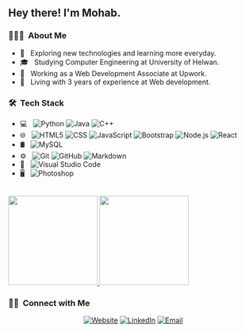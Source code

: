 

<h2> Hey there! I'm Mohab.</h2>

<h3> 👨🏻‍💻 &nbsp;About Me </h3>

- 🤔 &nbsp; Exploring new technologies and learning more everyday.
- 🎓 &nbsp; Studying Computer Engineering at University of Helwan.
- 💼 &nbsp; Working as a Web Development Associate at Upwork.
- 🌱 &nbsp; Living with 3 years of experience at Web development.

<h3> 🛠 &nbsp;Tech Stack</h3>

- 💻 &nbsp;
  ![Python](https://img.shields.io/badge/-Python-333333?style=flat&logo=python)
  ![Java](https://img.shields.io/badge/-Java-333333?style=flat&logo=Java&logoColor=007396)
  ![C++](https://img.shields.io/badge/-C++-333333?style=flat&logo=C%2B%2B&logoColor=00599C)
- 🌐 &nbsp;
  ![HTML5](https://img.shields.io/badge/-HTML5-333333?style=flat&logo=HTML5)
  ![CSS](https://img.shields.io/badge/-CSS-333333?style=flat&logo=CSS3&logoColor=1572B6)
  ![JavaScript](https://img.shields.io/badge/-JavaScript-333333?style=flat&logo=javascript)
  ![Bootstrap](https://img.shields.io/badge/-Bootstrap-333333?style=flat&logo=bootstrap&logoColor=563D7C)
  ![Node.js](https://img.shields.io/badge/-Node.js-333333?style=flat&logo=node.js)
  ![React](https://img.shields.io/badge/-React-333333?style=flat&logo=react)
- 🛢 &nbsp;
  ![MySQL](https://img.shields.io/badge/-MySQL-333333?style=flat&logo=mysql)
- ⚙️ &nbsp;
  ![Git](https://img.shields.io/badge/-Git-333333?style=flat&logo=git)
  ![GitHub](https://img.shields.io/badge/-GitHub-333333?style=flat&logo=github)
  ![Markdown](https://img.shields.io/badge/-Markdown-333333?style=flat&logo=markdown)
- 🔧 &nbsp;
  ![Visual Studio Code](https://img.shields.io/badge/-Visual%20Studio%20Code-333333?style=flat&logo=visual-studio-code&logoColor=007ACC)
- 🖥 &nbsp;
  ![Photoshop](https://img.shields.io/badge/-Photoshop-333333?style=flat&logo=adobe-photoshop)

<br/>

<a href="https://github.com/muuhab">
  <img height="180em" src="https://github-readme-stats.vercel.app/api?username=muuhab&theme=buefy&show_icons=true" />
  <img height="180em" src="https://github-readme-stats.vercel.app/api/top-langs/?username=muuhab&theme=buefy&layout=compact" />
</a>

<br/>

<h3> 🤝🏻 &nbsp;Connect with Me </h3>

<p align="center">
<a href="https://muhab.netlify.app/"><img alt="Website" src="https://img.shields.io/badge/Website-www.muhab.netlify.app-blue?style=flat-square&logo=google-chrome"></a>
<a href="https://www.linkedin.com/in/muuhab/"><img alt="LinkedIn" src="https://img.shields.io/badge/LinkedIn-Muhab%20Sherif-blue?style=flat-square&logo=linkedin"></a>
<a href="mailto:mohab.barca@gmail.com"><img alt="Email" src="https://img.shields.io/badge/Email-mohab.barca@gmail.com-blue?style=flat-square&logo=gmail"></a>
</p>

